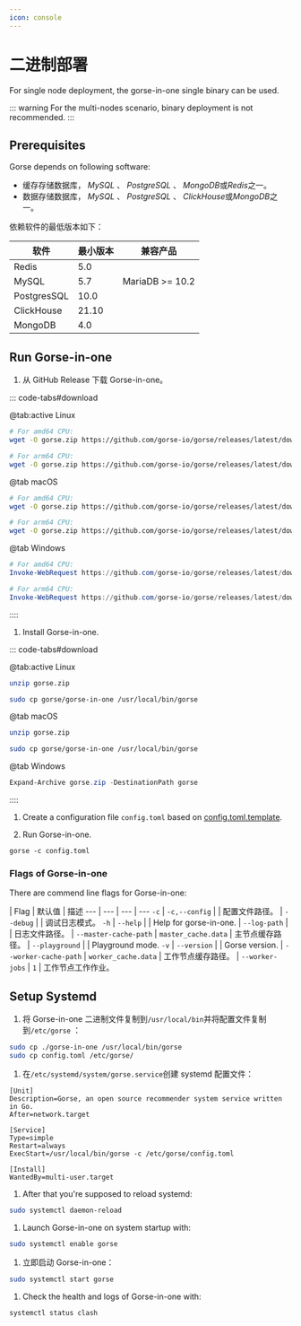 ```yaml
---
icon: console
---
```


# 二进制部署

For single node deployment, the gorse-in-one single binary can be used.

::: warning For the multi-nodes scenario, binary deployment is not recommended. :::

## Prerequisites

Gorse depends on following software:

- 缓存存储数据库， *MySQL* 、 *PostgreSQL* 、 *MongoDB*或*Redis*之一。
- 数据存储数据库， *MySQL* 、 *PostgreSQL* 、 *ClickHouse*或*MongoDB*之一。

依赖软件的最低版本如下：

软件 | 最小版本 | 兼容产品
--- | --- | ---
Redis | 5.0 |
MySQL | 5.7 | MariaDB &gt;= 10.2
PostgresSQL | 10.0 |
ClickHouse | 21.10 |
MongoDB | 4.0 |

## Run Gorse-in-one

1. 从 GitHub Release 下载 Gorse-in-one。

::: code-tabs#download

@tab:active Linux

```bash
# For amd64 CPU:
wget -O gorse.zip https://github.com/gorse-io/gorse/releases/latest/download/gorse_linux_amd64.zip

# For arm64 CPU:
wget -O gorse.zip https://github.com/gorse-io/gorse/releases/latest/download/gorse_linux_arm64.zip
```

@tab macOS

```bash
# For amd64 CPU:
wget -O gorse.zip https://github.com/gorse-io/gorse/releases/latest/download/gorse_darwin_amd64.zip

# For arm64 CPU:
wget -O gorse.zip https://github.com/gorse-io/gorse/releases/latest/download/gorse_darwin_arm64.zip
```

@tab Windows

```powershell
# For amd64 CPU:
Invoke-WebRequest https://github.com/gorse-io/gorse/releases/latest/download/gorse_darwin_amd64.zip -OutFile gorse.zip

# For arm64 CPU:
Invoke-WebRequest https://github.com/gorse-io/gorse/releases/latest/download/gorse_darwin_arm64.zip -OutFile gorse.zip
```

::::

1. Install Gorse-in-one.

::: code-tabs#download

@tab:active Linux

```bash
unzip gorse.zip

sudo cp gorse/gorse-in-one /usr/local/bin/gorse
```

@tab macOS

```bash
unzip gorse.zip

sudo cp gorse/gorse-in-one /usr/local/bin/gorse
```

@tab Windows

```powershell
Expand-Archive gorse.zip -DestinationPath gorse
```

::::

1. Create a configuration file `config.toml` based on [config.toml.template](https://github.com/gorse-io/gorse/blob/release-0.4/config/config.toml.template).

2. Run Gorse-in-one.

```
gorse -c config.toml
```

### Flags of Gorse-in-one

There are commend line flags for Gorse-in-one:

 | Flag | 默认值 | 描述
--- | --- | --- | ---
`-c` | `-c,--config` |  | 配置文件路径。
 | `--debug` |  | 调试日志模式。
`-h` | `--help` |  | Help for gorse-in-one.
 | `--log-path` |  | 日志文件路径。
 | `--master-cache-path` | `master_cache.data` | 主节点缓存路径。
 | `--playground` |  | Playground mode.
`-v` | `--version` |  | Gorse version.
 | `--worker-cache-path` | `worker_cache.data` | 工作节点缓存路径。
 | `--worker-jobs` | `1` | 工作节点工作作业。

## Setup Systemd

1. 将 Gorse-in-one 二进制文件复制到`/usr/local/bin`并将配置文件复制到`/etc/gorse` ：

```bash
sudo cp ./gorse-in-one /usr/local/bin/gorse
sudo cp config.toml /etc/gorse/
```

1. 在`/etc/systemd/system/gorse.service`创建 systemd 配置文件：

```systemd
[Unit]
Description=Gorse, an open source recommender system service written in Go.
After=network.target

[Service]
Type=simple
Restart=always
ExecStart=/usr/local/bin/gorse -c /etc/gorse/config.toml

[Install]
WantedBy=multi-user.target
```

1. After that you're supposed to reload systemd:

```bash
sudo systemctl daemon-reload
```

1. Launch Gorse-in-one on system startup with:

```bash
sudo systemctl enable gorse
```

1. 立即启动 Gorse-in-one：

```bash
sudo systemctl start gorse
```

1. Check the health and logs of Gorse-in-one with:

```bash
systemctl status clash
```
